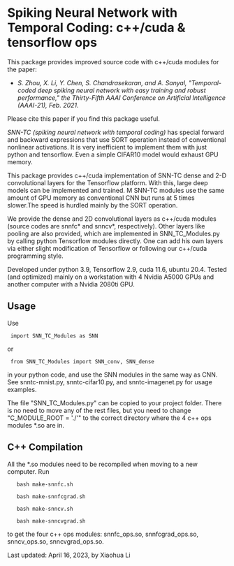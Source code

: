 # Spiking Neural Network with Temporal Coding: c++/cuda &amp; tensorflow ops

This package provides improved source code with c++/cuda modules for the paper: 

- *S. Zhou, X. Li, Y. Chen, S. Chandrasekaran, and A. Sanyal, "Temporal-coded deep spiking neural network with easy training and robust performance," the Thirty-Fifth AAAI Conference on Artificial Intelligence (AAAI-21), Feb. 2021.*

Please cite this paper if you find this package useful.

*SNN-TC (spiking neural network with temporal coding)* has special
forward and backward expressions that use SORT operation instead of
conventional nonlinear activations. It is very inefficient to
implement them with just python and tensorflow.
Even a simple CIFAR10 model would exhaust GPU memory.

This package provides c++/cuda implementation of SNN-TC dense and
2-D convolutional layers for the Tensorflow platform. With this,
large deep models can be implemented and trained.
M
SNN-TC modules use the same amount of GPU memory as conventional
CNN but runs at 5 times slower.The speed is hurdled mainly by the SORT operation. 

We provide the dense and 2D convolutional layers as c++/cuda
modules (source codes are snnfc* and snncv*, respectively). 
Other layers like pooling are also provided, which are implemented
in SNN_TC_Modules.py by calling python Tensorflow modules directly.
One can add his own layers via either slight modification of
Tensorflow or following our c++/cuda programming style.

Developed under python 3.9, Tensorflow 2.9, cuda 11.6, ubuntu 20.4.
Tested (and optimized) mainly on a workstation with 4 Nvidia A5000
GPUs and another computer with a Nvidia 2080ti GPU.

## Usage 

Use

     import SNN_TC_Modules as SNN 
     
or

     from SNN_TC_Modules import SNN_conv, SNN_dense
     
in your python code, and use the SNN modules in the same way as CNN.
See snntc-mnist.py, snntc-cifar10.py, and snntc-imagenet.py for usage examples.

The file "SNN_TC_Modules.py" can be copied to your project folder.
There is no need to move any of the rest files, but you need to change
"C_MODULE_ROOT = './'" to the correct directory where the 4 c++ ops
modules *.so are in.

## C++ Compilation 

All the *.so modules need to be recompiled when moving to a new computer.
Run

       bash make-snnfc.sh
       
       bash make-snnfcgrad.sh
       
       bash make-snncv.sh
       
       bash make-snncvgrad.sh
       
to get the four c++ ops modules: snnfc_ops.so, snnfcgrad_ops.so,
snncv_ops.so, snncvgrad_ops.so.

Last updated: April 16, 2023, by Xiaohua Li
